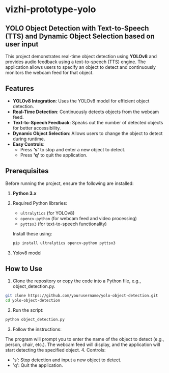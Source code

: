 # vizhi-prototype-yolo
## YOLO Object Detection with Text-to-Speech (TTS) and Dynamic Object Selection based on user input

This project demonstrates real-time object detection using **YOLOv8** and provides audio feedback using a text-to-speech (TTS) engine. The application allows users to specify an object to detect and continuously monitors the webcam feed for that object.

## Features
- **YOLOv8 Integration**: Uses the YOLOv8 model for efficient object detection.
- **Real-Time Detection**: Continuously detects objects from the webcam feed.
- **Text-to-Speech Feedback**: Speaks out the number of detected objects for better accessibility.
- **Dynamic Object Selection**: Allows users to change the object to detect during runtime.
- **Easy Controls**: 
  - Press **'s'** to stop and enter a new object to detect.
  - Press **'q'** to quit the application.

## Prerequisites
Before running the project, ensure the following are installed:
1. **Python 3.x**
2. Required Python libraries:
   - `ultralytics` (for YOLOv8)
   - `opencv-python` (for webcam feed and video processing)
   - `pyttsx3` (for text-to-speech functionality)

   Install these using:
   ```bash
   pip install ultralytics opencv-python pyttsx3
   ```
3. Yolov8 model

## **How to Use**
1. Clone the repository or copy the code into a Python file, e.g., object_detection.py.

```bash
git clone https://github.com/yourusername/yolo-object-detection.git
cd yolo-object-detection
```
2. Run the script:

```bash
python object_detection.py
```
3. Follow the instructions:

The program will prompt you to enter the name of the object to detect (e.g., person, chair, etc.).
The webcam feed will display, and the application will start detecting the specified object.
4. Controls:

- 's': Stop detection and input a new object to detect.
- 'q': Quit the application.

